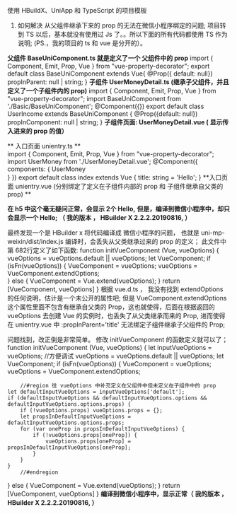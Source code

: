 使用 HBuildX、UniApp 和 TypeScript 的项目模板
1. 如何解决 从父组件继承下来的 prop 的无法在微信小程序绑定的问题; 
项目转到 TS 以后，基本就没有使用过 Js 了。。所以下面的所有代码都使用 TS 作为说明; (PS.，我的项目的 ts 和 vue 是分开的）。

**父组件 BaseUniComponent.ts  就是定义了一个 父组件中的 prop** 
import { Component, Emit, Prop, Vue } from "vue-property-decorator";
export default class BaseUniComponent extends Vue{
	@Prop({ default: null})
	propInParent: null | string;
}
**子组件 UserMoneyDetail.ts (继承子父组件，并且定义了一个子组件内的 prop)**
import { Component, Emit, Prop, Vue } from "vue-property-decorator";
import BaseUniComponent from './Basic/BaseUniComponent';
@Component({})
export default class UserIncome extends BaseUniComponent {
	@Prop({default: null})
	propInComponent: null | string;
}
**子组件页面:  UserMoneyDetail.vue ( 显示传入进来的 prop 的值）**
<template>
	<view class="content">
		<view>propInComponent: {{propInComponent}}</view>
		<view>propInParent: {{propInParent}}</view>
	</view>
</template>
<script lang="ts" src='./UserMoneyDetail.ts'></script>
** 入口页面 unientry.ts **   
import { Component, Emit, Prop, Vue } from "vue-property-decorator";
import UserMoney from './UserMoneyDetail.vue';
@Component({
	components: {
		UserMoney		
	}
})
export default class index extends Vue {
	title: string = 'Hello';
}
**入口页面 unientry.vue (分别绑定了定义在子组件内部的 prop 和 子组件继承自父类的 prop) **
<template>
	<view>
		<UserMoney :propInComponent='title' :propInParent='title'></UserMoney>
	</view>
</template>
<script lang="ts" src='./unientry.ts'></script>

**在 h5 中这个毫无疑问正常，会显示 2个 Hello,**
**但是，编译到微信小程序中，却只会显示一个 Hello; （ 我的版本 ， HBuilder X  2.2.2.20190816, ）**

最终发现一个是 HBuilder x 将代码编译成  微信小程序的问题， 也就是  uni-mp-weixin/dist/index.js 编译时，会丢失从父类继承过来的 prop 的定义；
此文件中第 682行定义了如下函数: 
function initVueComponent (Vue, vueOptions) {
  vueOptions = vueOptions.default || vueOptions;
  let VueComponent;
  if (isFn(vueOptions)) {
    VueComponent = vueOptions;
    vueOptions = VueComponent.extendOptions;	
  } else {
    VueComponent = Vue.extend(vueOptions);
  }
  return [VueComponent, vueOptions]
}
根据 vue.d.ts ， 我没有找到 extendOptions 的任何说明，估计是一个未公开的属性吧;
但是 VueComponent.extendOptions 这个属性里面不包含有继承自父类的 Prop，这也就使得，后面在根据返回的 vueOptions 去创建 Vue 的实例时，也丢失了从父类继承而来的 Prop, 进而使得在 unientry.vue 中    :propInParent='title'  无法绑定子组件继承子父组件的 Prop;

问题找到，改正倒是非常简单。 修改  initVueComponent 的函数定义就可以了；
function initVueComponent (Vue, vueOptions) {
  let inputVueOptions = vueOptions;  //方便调试
  vueOptions = vueOptions.default || vueOptions;
  let VueComponent;
  if (isFn(vueOptions)) {
    VueComponent = vueOptions;
    vueOptions = VueComponent.extendOptions;

        //#region 往 vueOptions 中补充定义在父组件中但未定义在子组件中的 prop
	let defaultInputVueOptions = inputVueOptions['default'];
	if (defaultInputVueOptions && defaultInputVueOptions.options && defaultInputVueOptions.options.props) {
		if (!vueOptions.props) vueOptions.props = {};
		let propsInDefaultInputVueOptions = defaultInputVueOptions.options.props;
		for (var oneProp in propsInDefaultInputVueOptions) {
			if (!vueOptions.props[oneProp]) {
				vueOptions.props[oneProp] = propsInDefaultInputVueOptions[oneProp];
			}
		}
	}
        //#endregion
  } else {
    VueComponent = Vue.extend(vueOptions);
  }
  return [VueComponent, vueOptions]
}
**编译到微信小程序中，显示正常（ 我的版本 ， HBuilder X  2.2.2.20190816, ）**

